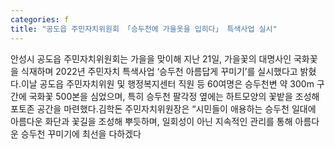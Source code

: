 ```yaml
---
categories: f
title: "공도읍 주민자치위원회 「승두천에 가을옷을 입히다」 특색사업 실시"
---
```

안성시 공도읍 주민자치위원회는 가을을 맞이해 지난 21일, 가을꽃의 대명사인 국화꽃을 식재하며 2022년 주민자치 특색사업 ‘승두천 아름답게 꾸미기’를 실시했다고 밝혔다.이날 공도읍 주민자치위원 및 행정복지센터 직원 등 60여명은 승두천변 약 300m 구간에 국화꽃 500본을 심었으며, 특히 승두천 팔각정 옆에는 하트모양의 꽃밭을 조성해 포토존 공간을 마련했다.김학돈 주민자치위원장은 “시민들이 애용하는 승두천 일대에 아름다운 화단과 꽃길을 조성해 뿌듯하며, 일회성이 아닌 지속적인 관리를 통해 아름다운 승두천 꾸미기에 최선을 다하겠다